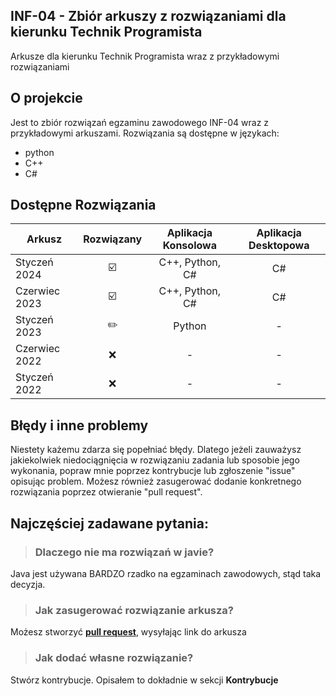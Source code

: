 ## INF-04 - Zbiór arkuszy z rozwiązaniami dla kierunku Technik Programista

Arkusze dla kierunku Technik Programista wraz z przykładowymi rozwiązaniami
 
## O projekcie

Jest to zbiór rozwiązań egzaminu zawodowego INF-04 wraz z przykładowymi arkuszami.
Rozwiązania są dostępne w językach:

- python
- C++
- C#

## Dostępne Rozwiązania

| Arkusz        | Rozwiązany | Aplikacja Konsolowa | Aplikacja Desktopowa |
| ------------- |:----------:|:-------------------:|:--------------------:|
| Styczeń 2024  | ☑️         | C++, Python, C#     | C#                   |
| Czerwiec 2023 | ☑️         | C++, Python, C#     | C#                   |
| Styczeń 2023  | ✏️         | Python              | -                    |
| Czerwiec 2022 | ❌         | -                   | -                    |
| Styczeń 2022  | ❌         | -                   | -                    |

## Błędy i inne problemy

Niestety każemu zdarza się popełniać błędy. Dlatego jeżeli zauważysz jakiekolwiek niedociągnięcia w rozwiązaniu zadania lub sposobie jego wykonania, popraw mnie poprzez kontrybucje lub zgłoszenie "issue" opisując problem. Możesz również zasugerować dodanie konkretnego rozwiązania poprzez otwieranie "pull request".

## Najczęściej zadawane pytania:

> ### Dlaczego nie ma rozwiązań w javie?
Java jest używana BARDZO rzadko na egzaminach zawodowych, stąd taka decyzja.

> ### Jak zasugerować rozwiązanie arkusza?
Możesz stworzyć **[pull request](https://github.com/ruxixa/INF-04-rozwiazania/pulls)**, wysyłając link do arkusza

> ### Jak dodać własne rozwiązanie?
Stwórz kontrybucje. Opisałem to dokładnie w sekcji **Kontrybucje**